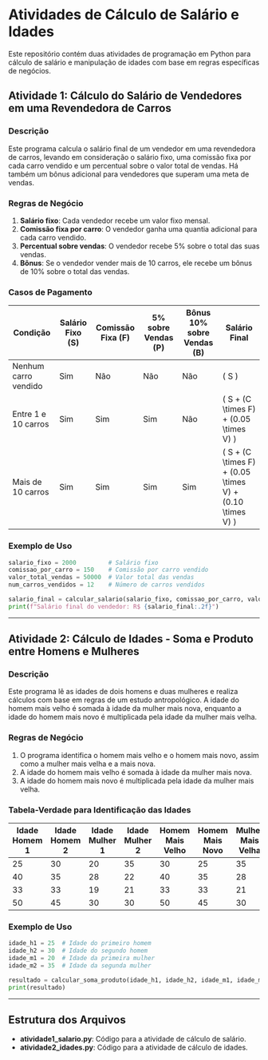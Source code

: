 
# Atividades de Cálculo de Salário e Idades

Este repositório contém duas atividades de programação em Python para cálculo de salário e manipulação de idades com base em regras específicas de negócios.

## Atividade 1: Cálculo do Salário de Vendedores em uma Revendedora de Carros

### Descrição

Este programa calcula o salário final de um vendedor em uma revendedora de carros, levando em consideração o salário fixo, uma comissão fixa por cada carro vendido e um percentual sobre o valor total de vendas. Há também um bônus adicional para vendedores que superam uma meta de vendas.

### Regras de Negócio

1. **Salário fixo**: Cada vendedor recebe um valor fixo mensal.
2. **Comissão fixa por carro**: O vendedor ganha uma quantia adicional para cada carro vendido.
3. **Percentual sobre vendas**: O vendedor recebe 5% sobre o total das suas vendas.
4. **Bônus**: Se o vendedor vender mais de 10 carros, ele recebe um bônus de 10% sobre o total das vendas.

### Casos de Pagamento

| Condição                | Salário Fixo (S) | Comissão Fixa (F) | 5% sobre Vendas (P) | Bônus 10% sobre Vendas (B) | Salário Final                                                   |
|-------------------------|------------------|--------------------|----------------------|-----------------------------|------------------------------------------------------------------|
| Nenhum carro vendido    | Sim              | Não               | Não                 | Não                          | \( S \)                                                          |
| Entre 1 e 10 carros     | Sim              | Sim               | Sim                 | Não                          | \( S + (C \times F) + (0.05 \times V) \)                         |
| Mais de 10 carros       | Sim              | Sim               | Sim                 | Sim                          | \( S + (C \times F) + (0.05 \times V) + (0.10 \times V) \)       |

### Exemplo de Uso

```python
salario_fixo = 2000         # Salário fixo
comissao_por_carro = 150    # Comissão por carro vendido
valor_total_vendas = 50000  # Valor total das vendas
num_carros_vendidos = 12    # Número de carros vendidos

salario_final = calcular_salario(salario_fixo, comissao_por_carro, valor_total_vendas, num_carros_vendidos)
print(f"Salário final do vendedor: R$ {salario_final:.2f}")
```

---

## Atividade 2: Cálculo de Idades - Soma e Produto entre Homens e Mulheres

### Descrição

Este programa lê as idades de dois homens e duas mulheres e realiza cálculos com base em regras de um estudo antropológico. A idade do homem mais velho é somada à idade da mulher mais nova, enquanto a idade do homem mais novo é multiplicada pela idade da mulher mais velha.

### Regras de Negócio

1. O programa identifica o homem mais velho e o homem mais novo, assim como a mulher mais velha e a mais nova.
2. A idade do homem mais velho é somada à idade da mulher mais nova.
3. A idade do homem mais novo é multiplicada pela idade da mulher mais velha.

### Tabela-Verdade para Identificação das Idades

| Idade Homem 1 | Idade Homem 2 | Idade Mulher 1 | Idade Mulher 2 | Homem Mais Velho | Homem Mais Novo | Mulher Mais Velha | Mulher Mais Nova |
|---------------|---------------|----------------|----------------|-------------------|-----------------|-------------------|------------------|
| 25            | 30            | 20            | 35            | 30               | 25              | 35               | 20              |
| 40            | 35            | 28            | 22            | 40               | 35              | 28               | 22              |
| 33            | 33            | 19            | 21            | 33               | 33              | 21               | 19              |
| 50            | 45            | 30            | 30            | 50               | 45              | 30               | 30              |

### Exemplo de Uso

```python
idade_h1 = 25  # Idade do primeiro homem
idade_h2 = 30  # Idade do segundo homem
idade_m1 = 20  # Idade da primeira mulher
idade_m2 = 35  # Idade da segunda mulher

resultado = calcular_soma_produto(idade_h1, idade_h2, idade_m1, idade_m2)
print(resultado)
```

---

## Estrutura dos Arquivos

- **atividade1_salario.py**: Código para a atividade de cálculo de salário.
- **atividade2_idades.py**: Código para a atividade de cálculo de idades.



